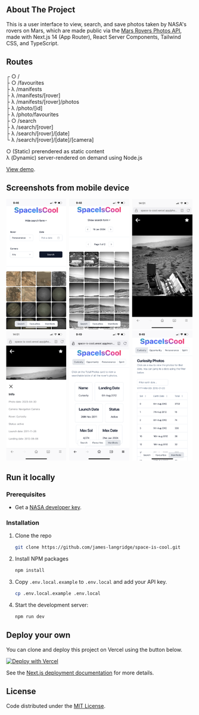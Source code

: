 ## About The Project

This is a user interface to view, search, and save photos taken by
NASA&apos;s rovers on Mars, which are made public via the [Mars Rovers Photos API](https://api.nasa.gov/#mars-rover-photos), made with Next.js 14 (App Router), React Server Components, Tailwind CSS, and TypeScript.
## Routes
┌ ○ /  
├ ○ /favourites  
├ λ /manifests  
├ λ /manifests/[rover]  
├ λ /manifests/[rover]/photos  
├ λ /photo/[id]  
├ λ /photo/favourites  
├ ○ /search  
├ λ /search/[rover]  
├ λ /search/[rover]/[date]  
└ λ /search/[rover]/[date]/[camera]

○  (Static)   prerendered as static content  
λ  (Dynamic)  server-rendered on demand using Node.js

[View demo](https://space-is-cool.vercel.app/).

## Screenshots from mobile device

<img src="public/search-form.PNG" width="32%" height="auto" alt="Search form screenshot">&nbsp;
<img src="public/search-results.PNG" width="32%" height="auto" alt="Search results screenshot">&nbsp;
<img src="public/full.PNG" width="32%" height="auto" alt="Full size photo screenshot">
<br>
<img src="public/info.PNG" width="32%" height="auto" alt="Photo info screenshot">&nbsp;
<img src="public/manifest-summary.PNG" width="32%" height="auto" alt="Rover manifest summary">&nbsp;
<img src="public/manifest-full.PNG" width="32%" height="auto" alt="Rover manifest full">

## Run it locally

### Prerequisites

- Get a [NASA developer key](https://api.nasa.gov/#signUp).

### Installation

1. Clone the repo
   ```sh
   git clone https://github.com/james-langridge/space-is-cool.git
   ```

2. Install NPM packages
   ```sh
   npm install
   ```

3. Copy `.env.local.example` to `.env.local` and add your API key.
    ```sh
    cp .env.local.example .env.local
    ```

6. Start the development server:
    ```sh
    npm run dev
    ```

## Deploy your own

You can clone and deploy this project on Vercel using the button below.

[![Deploy with Vercel](https://vercel.com/button)](https://vercel.com/new/clone?repository-url=https%3A%2F%2Fgithub.com%2Fjames-langridge%2Fspace-is-cool&env=NASA_API_KEY,NASA_BASE_URL&envDescription=API%20key%20and%20base%20url%20for%20NASA%20photos&envLink=https%3A%2F%2Fgithub.com%2Fjames-langridge%2Fspace-is-cool%23run-it-locally&demo-title=Space%20is%20Cool&demo-description=A%20UI%20to%20view%2C%20search%2C%20and%20save%20photos%20taken%20by%20NASA's%20rovers%20on%20Mars.&demo-url=https%3A%2F%2Fspace-is-cool.vercel.app%2F&demo-image=https%3A%2F%2Fspace-is-cool.vercel.app%2Fsearch.PNG)

See the [Next.js deployment documentation](https://nextjs.org/docs/deployment) for more details.

## License

Code distributed under the [MIT License](https://github.com/james-langridge/space-is-cool/blob/main/LICENSE).
